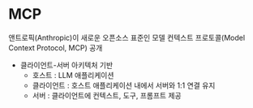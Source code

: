 # MCP
앤트로픽(Anthropic)이 새로운 오픈소스 표준인 모델 컨텍스트 프로토콜(Model Context Protocol, MCP) 공개

- 클라이언트-서버 아키텍처 기반
  - 호스트 : LLM 애플리케이션
  - 클라이언트 : 호스트 애플리케이션 내에서 서버와 1:1 연결 유지
  - 서버 : 클라이언트에 컨텍스트, 도구, 프롬프트 제공